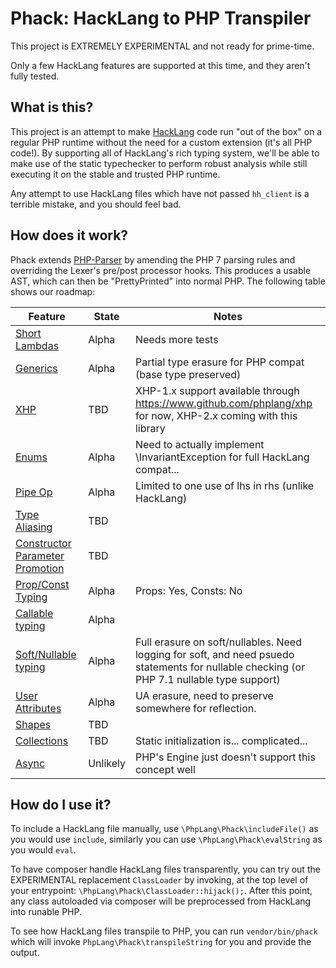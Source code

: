 # Phack: HackLang to PHP Transpiler

This project is EXTREMELY EXPERIMENTAL and not ready for prime-time.

Only a few HackLang features are supported at this time, and they aren't fully tested.

## What is this?

This project is an attempt to make [HackLang](http://www.hacklang.org) code run "out of the box" on a regular PHP runtime without the need for a custom extension (it's all PHP code!).  By supporting all of HackLang's rich typing system, we'll be able to make use of the static typechecker to perform robust analysis while still executing it on the stable and trusted PHP runtime.

Any attempt to use HackLang files which have not passed `hh_client` is a terrible mistake, and you should feel bad.

## How does it work?

Phack extends [PHP-Parser](https://www.github.com/nikic/PHP-Parser) by amending the PHP 7 parsing rules and overriding the Lexer's pre/post processor hooks.  This produces a usable AST, which can then be "PrettyPrinted" into normal PHP.  The following table shows our roadmap:

| Feature | State | Notes |
| ------- | ----- | ----- |
| [Short Lambdas](https://docs.hhvm.com/hack/lambdas) | Alpha | Needs more tests |
| [Generics](https://docs.hhvm.com/hack/generics) | Alpha | Partial type erasure for PHP compat (base type preserved) |
| [XHP](https://docs.hhvm.com/hack/XHP) | TBD | XHP-1.x support available through https://www.github.com/phplang/xhp for now, XHP-2.x coming with this library |
| [Enums](https://docs.hhvm.com/hack/enums) | Alpha | Need to actually implement \InvariantException for full HackLang compat... |
| [Pipe Op](https://docs.hhvm.com/hack/operators/pipe-operator) | Alpha | Limited to one use of lhs in rhs (unlike HackLang) |
| [Type Aliasing](https://docs.hhvm.com/hack/type-aliases) | TBD | |
| [Constructor Parameter Promotion](https://docs.hhvm.com/hack/other-features/constructor-parameter-promotion) | TBD | |
| [Prop/Const Typing](https://docs.hhvm.com/hack/types) | Alpha | Props: Yes, Consts: No |
| [Callable typing](https://docs.hhvm.com/hack/types) | Alpha | |
| [Soft/Nullable typing](https://docs.hhvm.com/hack/types) | Alpha | Full erasure on soft/nullables. Need logging for soft, and need psuedo statements for nullable checking (or PHP 7.1 nullable type support) |
| [User Attributes](https://docs.hhvm.com/hack/attributes) | Alpha | UA erasure, need to preserve somewhere for reflection. |
| [Shapes](https://docs.hhvm.com/hack/shapes) | TBD | |
| [Collections](https://docs.hhvm.com/hack/collections) | TBD | Static initialization is... complicated... |
| [Async](https://docs.hhvm.com/hack/async) | Unlikely | PHP's Engine just doesn't support this concept well |

## How do I use it?

To include a HackLang file manually, use `\PhpLang\Phack\includeFile()` as you would use `include`, similarly you can use `\PhpLang\Phack\evalString` as you would `eval`.

To have composer handle HackLang files transparently, you can try out the EXPERIMENTAL replacement `ClassLoader` by invoking, at the top level of your entrypoint: `\PhpLang\Phack\ClassLoader::hijack();`.  After this point, any class autoloaded via composer will be preprocessed from HackLang into runable PHP.

To see how HackLang files transpile to PHP, you can run `vendor/bin/phack` which will invoke `PhpLang\Phack\transpileString` for you and provide the output.
